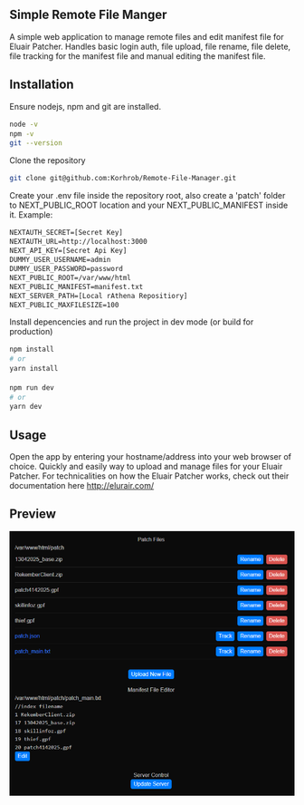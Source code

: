 ## Simple Remote File Manger
A simple web application to manage remote files and edit manifest file for Eluair Patcher.
Handles basic login auth, file upload, file rename, file delete, file tracking for the manifest file and manual editing the manifest file.

## Installation
Ensure nodejs, npm and git are installed.
```bash
node -v
npm -v
git --version
```

Clone the repository
```bash
git clone git@github.com:Korhrob/Remote-File-Manager.git
```

Create your .env file inside the repository root, also create a 'patch' folder to NEXT_PUBLIC_ROOT location and your NEXT_PUBLIC_MANIFEST inside it. Example:
```.env
NEXTAUTH_SECRET=[Secret Key]
NEXTAUTH_URL=http://localhost:3000
NEXT_API_KEY=[Secret Api Key] 
DUMMY_USER_USERNAME=admin
DUMMY_USER_PASSWORD=password
NEXT_PUBLIC_ROOT=/var/www/html
NEXT_PUBLIC_MANIFEST=manifest.txt
NEXT_SERVER_PATH=[Local rAthena Repositiory]
NEXT_PUBLIC_MAXFILESIZE=100
```

Install depencencies and run the project in dev mode (or build for production)
```bash
npm install
# or
yarn install

npm run dev
# or
yarn dev
```

## Usage
Open the app by entering your hostname/address into your web browser of choice.
Quickly and easily way to upload and manage files for your Eluair Patcher.
For technicalities on how the Eluair Patcher works, check out their documentation here http://elurair.com/

## Preview
![Screenshot](./public/screenshot.png)
